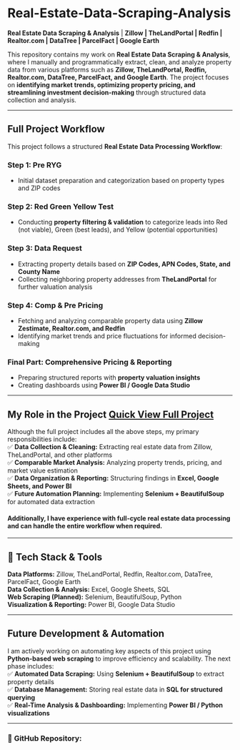 # Real-Estate-Data-Scraping-Analysis 

**Real Estate Data Scraping & Analysis** | **Zillow | TheLandPortal | Redfin | Realtor.com | DataTree | ParcelFact | Google Earth**  

This repository contains my work on **Real Estate Data Scraping & Analysis**, where I manually and programmatically extract, clean, and analyze property data from various platforms such as **Zillow, TheLandPortal, Redfin, Realtor.com, DataTree, ParcelFact, and Google Earth**. The project focuses on **identifying market trends, optimizing property pricing, and streamlining investment decision-making** through structured data collection and analysis.  

---

## **Full Project Workflow**  
This project follows a structured **Real Estate Data Processing Workflow**:  

### **Step 1: Pre RYG**  
- Initial dataset preparation and categorization based on property types and ZIP codes  

### **Step 2: Red Green Yellow Test**  
- Conducting **property filtering & validation** to categorize leads into Red (not viable), Green (best leads), and Yellow (potential opportunities)  

### **Step 3: Data Request**  
- Extracting property details based on **ZIP Codes, APN Codes, State, and County Name**  
- Collecting neighboring property addresses from **TheLandPortal** for further valuation analysis  

### **Step 4: Comp & Pre Pricing**  
- Fetching and analyzing comparable property data using **Zillow Zestimate, Realtor.com, and Redfin**  
- Identifying market trends and price fluctuations for informed decision-making  

### **Final Part: Comprehensive Pricing & Reporting**  
- Preparing structured reports with **property valuation insights**  
- Creating dashboards using **Power BI / Google Data Studio**  

---

## **My Role in the Project** [Quick View Full Project](https://github.com/AbuSufian-org/Real-Estate-Data-Scraping-Analysis/blob/main/Real%20Estate%20Data%20Scraping%20%26%20Analysis.pdf)
Although the full project includes all the above steps, my primary responsibilities include:  
✅ **Data Collection & Cleaning:** Extracting real estate data from Zillow, TheLandPortal, and other platforms  
✅ **Comparable Market Analysis:** Analyzing property trends, pricing, and market value estimation  
✅ **Data Organization & Reporting:** Structuring findings in **Excel, Google Sheets, and Power BI**  
✅ **Future Automation Planning:** Implementing **Selenium + BeautifulSoup** for automated data extraction  

#### Additionally, I have experience with **full-cycle real estate data processing** and can handle the entire workflow when required.  

---

## **🔧 Tech Stack & Tools**  
**Data Platforms:** Zillow, TheLandPortal, Redfin, Realtor.com, DataTree, ParcelFact, Google Earth  
**Data Collection & Analysis:** Excel, Google Sheets, SQL  
**Web Scraping (Planned):** Selenium, BeautifulSoup, Python  
**Visualization & Reporting:** Power BI, Google Data Studio  

---

## **Future Development & Automation**  
I am actively working on automating key aspects of this project using **Python-based web scraping** to improve efficiency and scalability. The next phase includes:  
✅ **Automated Data Scraping:** Using **Selenium + BeautifulSoup** to extract property details  
✅ **Database Management:** Storing real estate data in **SQL for structured querying**  
✅ **Real-Time Analysis & Dashboarding:** Implementing **Power BI / Python visualizations**  

---

### 🔗 **GitHub Repository:**[](https://github.com/AbuSufian-org/Real-Estate-Data-Scraping-Analysis/blob/main/Real%20Estate%20Data%20Scraping%20%26%20Analysis.pdf)
